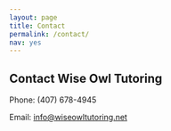 ```yaml
---
layout: page
title: Contact
permalink: /contact/
nav: yes
---
```


## Contact Wise Owl Tutoring

Phone: (407) 678-4945

Email: info@wiseowltutoring.net
